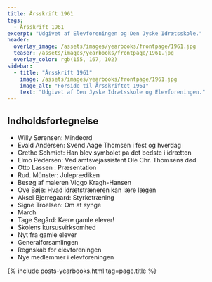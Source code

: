```yaml
---
title: Årsskrift 1961
tags:
  - Årsskrift 1961
excerpt: "Udgivet af Elevforeningen og Den Jyske Idrætsskole."
header:
  overlay_image: /assets/images/yearbooks/frontpage/1961.jpg
  teaser: /assets/images/yearbooks/frontpage/1961.jpg
  overlay_color: rgb(155, 167, 102)
sidebar:
  - title: "Årsskrift 1961"
    image: /assets/images/yearbooks/frontpage/1961.jpg
    image_alt: "Forside til Årsskriftet 1961"
    text: "Udgivet af Den Jyske Idrætsskole og Elevforeningen."
---
```


## Indholdsfortegnelse

- Willy Sørensen: Mindeord
- Evald Andersen: Svend Aage Thomsen i fest og hverdag
- Grethe Schmidt: Han blev symbolet pa det bedste i idrætten
- Elmo Pedersen: Ved amtsvejassistent Ole Chr. Thomsens død
- Otto Lassen : Præsentation
- Rud. Münster: Juleprædiken
- Besøg af maleren Viggo Kragh-Hansen
- Ove Bøje: Hvad idrætstræneren kan lære  lægen
- Aksel Bjerregaard: Styrketræning
- Signe Troelsen: Om at synge
- March
- Tage Søgård: Kære gamle elever!
- Skolens kursusvirksomhed
- Nyt fra gamle elever
- Generalforsamlingen
- Regnskab for elevforeningen
- Nye medlemmer i elevforeningen

{% include posts-yearbooks.html tag=page.title %}
